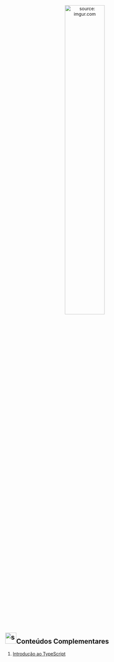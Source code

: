 <div align="center">
    <img src="https://i.imgur.com/AzshGmS.png" title="source: imgur.com" width="50%"/> 
</div>


<h2><img src="https://i.imgur.com/H9wEgsJ.png" title="source: imgur.com" width="35px"/>Conteúdos Complementares</h2>



1. <a href="01_typescript">Introdução ao TypeScript</a>

